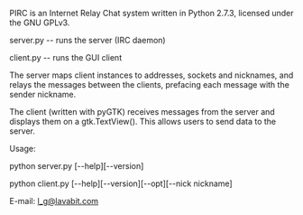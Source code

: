PIRC is an Internet Relay Chat system written in Python 2.7.3, licensed under the GNU GPLv3.

server.py -- runs the server (IRC daemon)

client.py -- runs the GUI client

The server maps client instances to addresses, sockets and nicknames, and relays the messages between the clients, prefacing each message with the sender nickname.

The client (written with pyGTK) receives messages from the server and displays them on a gtk.TextView(). This allows users to send data to the server.

Usage:

python server.py [--help][--version]

python client.py [--help][--version][--opt][--nick nickname]



E-mail: l_g@lavabit.com


